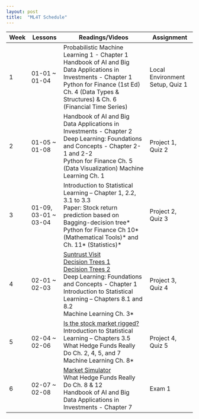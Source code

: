 ```yaml
---
layout: post
title:  "ML4T Schedule"
---
```


|Week|Lessons|Readings/Videos|Assignment|
|----|-------|---------------|----------|
|1| 01-01 ~ 01-04 | Probabilistic Machine Learning 1 - Chapter 1 <br> Handbook of AI and Big Data Applications in Investments - Chapter 1 <br> Python for Finance (1st Ed) Ch. 4 (Data Types & Structures) & Ch. 6 (Financial Time Series) | Local Environment Setup, Quiz 1 |
|2| 01-05 ~ 01-08 | Handbook of AI and Big Data Applications in Investments - Chapter 2 <br> Deep Learning: Foundations and Concepts - Chapter 2-1 and 2-2 <br> Python for Finance Ch. 5 (Data Visualization) Machine Learning Ch. 1 | Project 1, Quiz 2 |
|3| 01-09,<br>03-01 ~ 03-04 | Introduction to Statistical Learning – Chapter 1, 2.2, 3.1 to 3.3 <br> Paper: Stock return prediction based on Bagging-decision tree* Python for Finance Ch 10* (Mathematical Tools)* and Ch. 11* (Statistics)* | Project 2, Quiz 3 |
|4| 02-01 ~ 02-03 | [Suntrust Visit](https://www.youtube.com/watch?v=w3C-gly8bLE) <br> [Decision Trees 1](https://www.youtube.com/watch?v=OBWL4oLT7Uc) <br> [Decision Trees 2](https://www.youtube.com/watch?v=WVc3cjvDHhw) <br> Deep Learning: Foundations and Concepts - Chapter 1 <br> Introduction to Statistical Learning – Chapters 8.1 and 8.2 <Br> Machine Learning Ch. 3* | Project 3, Quiz 4 |
|5| 02-04 ~ 02-06 | [Is the stock market rigged?](https://youtu.be/DX9djYus9tY) <br> Introduction to Statistical Learning – Chapters 3.5 <br> What Hedge Funds Really Do Ch. 2, 4, 5, and 7 <br> Machine Learning Ch. 8* | Project 4, Quiz 5 |
|6| 02-07 ~ 02-08 | [Market Simulator](https://www.youtube.com/watch?v=1ysZptg2Ypk) <br> What Hedge Funds Really Do Ch. 8 & 12 <br> Handbook of AI and Big Data Applications in Investments - Chapter 7 | Exam 1 |

